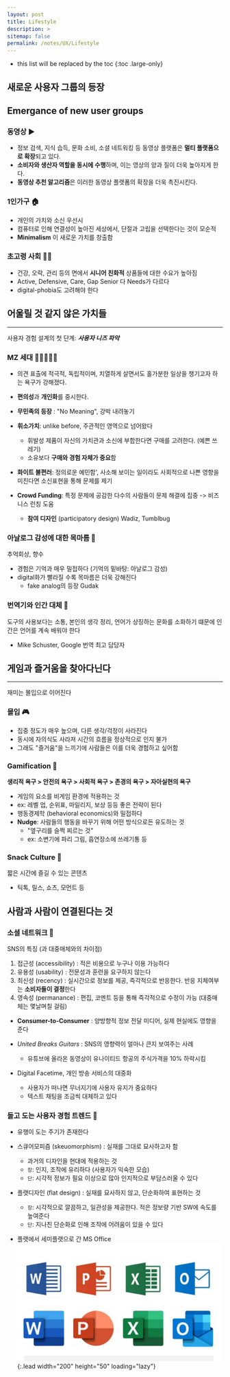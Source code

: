 ```yaml
---
layout: post
title: Lifestyle
description: >
sitemap: false
permalink: /notes/UX/Lifestyle
---
```


- this list will be replaced by the toc
{:toc .large-only}

## 새로운 사용자 그룹의 등장 
Emergance of new user groups
---

### 동영상 ▶️  

- 정보 검색, 지식 습득, 문화 소비, 소셜 네트워킹 등 동영상 플랫폼은 **멀티 플랫폼으로 확장**되고 있다. 
- **소비자와 생산자 역할을 동시에 수행**하며, 이는 영상의 양과 질이 더욱 높아지게 한다.
- **동영상 추천 알고리즘**은 이러한 동영상 플랫폼의 확장을 더욱 촉진시킨다.

### 1인가구 🏠

- 개인의 가치와 소신 우선시
- 컴퓨터로 인해 연결성이 높아진 세상에서, 단절과 고립을 선택한다는 것이 모순적 
- **Minimalism** 이 새로운 가치를 창출함

### 초고령 사회 👵🏻

- 건강, 오락, 관리 등의 면에서 **시니어 친화적** 상품들에 대한 수요가 높아짐
- Active, Defensive, Care, Gap Senior 다 Needs가 다르다 
- digital-phobia도 고려해야 한다

## 어울릴 것 같지 않은 가치들 
---

사용자 경험 설계의 첫 단계: **_사용자 니즈 파악_**

### MZ 세대 🧑🏻‍🤝‍🧑🏻

- 의견 표출에 적극적, 독립적이며, 치열하게 살면서도 홀가분한 일상을 챙기고자 하는 욕구가 강해졌다.
- **편의성**과 **개인화**를 중시한다.

- **무민족의 등장** : "No Meaning", 강박 내려놓기

- **휘소가치**: unlike before, 주관적인 영역으로 넘어왔다
    - 휘발성 제품이 자신의 가치관과 소신에 부합한다면 구매를 고려한다. (예쁜 쓰레기)
    - 소유보다 **구매와 경험 자체가 중요**함

- **화이트 불편러**: 정의로운 예민함', 사소해 보이는 일이라도 사회적으로 나쁜 영향을 미친다면 소신표현을 통해 문제를 제기

- **Crowd Funding**: 특정 문제에 공감한 다수의 사람들이 문제 해결에 집중 -> 비즈니스 런칭 도움
    - **참여 디자인** (participatory design) <fade>Wadiz, Tumblbug</fade>

### 아날로그 감성에 대한 목마름 📼

추억회상, 향수

- 경험은 기억과 매우 밀접하다 (기억의 밑바탕: 아날로그 감성)
- digital화가 빨라질 수록 목마름은 더욱 강해진다
    - fake analog의 등장 <fade>Gudak</fade>


### 번역기와 인간 대체 🤖

도구의 사용보다는 소통, 본인의 생각 정리, 언어가 상징하는 문화를 소화하기 떄문에 인간은 언어를 계속 배워야 한다
- Mike Schuster, Google 번역 최고 담당자

## 게임과 즐거움을 찾아다닌다
---

재미는 몰입으로 이어진다

### 몰입 🎮

- 집중 정도가 매우 높으며, 다른 생각/걱정이 사라진다
- 동시에 자의식도 사라져 시간의 흐름을 정상적으로 인지 불가
- 그래도 "즐거움"을 느끼기에 사람들은 이를 더욱 경험하고 싶어함 

### Gamification 🎲

**생리적 욕구 > 안전의 욕구 > 사회적 욕구 > 존경의 욕구 > 자아실현의 욕구**

- 게임의 요소를 비게임 환경에 적용하는 것
- ex: 레벨 업, 순위표, 마일리지, 보상 등등 좋은 전략이 된다
- 행동경제학 (behavioral economics)와 밀접하다
- **Nudge**: 사람들의 행동을 바꾸기 위해 어떤 방식으로든 유도하는 것
    - "옆구리를 슬쩍 찌르는 것"
    - ex: 소변기에 파리 그림, 흡연장소에 쓰레기통 등

### Snack Culture 🍿

짧은 시간에 즐길 수 있는 콘텐츠

- 틱톡, 릴스, 쇼츠, 모먼트 등

## 사람과 사람이 연결된다는 것

### 소셜 네트워크 📱

SNS의 특징 (과 대중매체와의 차이점)
1. 접근성 (accessibility) : 적은 비용으로 누구나 이용 가능하다
2. 유용성 (usability) : 전문성과 훈련을 요구하지 않는다
3. 최신성 (recency) : 실시간으로 정보를 제공, 즉각적으로 반응한다. 반응 지체여부는 **소비자들이 결정**한다
4. 영속성 (permanance) : 편집, 코멘트 등을 통해 즉각적으로 수정이 가능 (대중매체는 몇날며칠 걸림)

- **Consumer-to-Consumer** : 양방향적 정보 전달 미디어, 실제 현실에도 영향을 준다

- _United Breaks Guitars_ : SNS의 영향력이 얼마나 큰지 보여주는 사례
    - 유튜브에 올라온 동영상이 유나이티드 항공의 주식가격을 10% 하락시킴

- Digital Facetime, 개인 방송 서비스의 대중화 
    - 사용자가 떠나면 무너지기에 사용자 유지가 중요하다
    - 텍스트 채팅을 조금씩 대체하고 있다

### 돌고 도는 사용자 경험 트렌드 🔁

- 유행이 도는 주기가 존재한다

- 스큐어모피즘 (skeuomorphism) : 실재를 그대로 묘사하고자 함
    - 과거의 디자인을 현대에 적용하는 것
    - `장`: 인지, 조작에 유리하다 (사용자가 익숙한 모습)
    - `단`: 시각적 정보가 필요 이상으로 많아 인지적으로 부담스러울 수 있다

- 플랫디자인 (flat design) : 실재를 묘사하지 않고, 단순화하여 표현하는 것
    - `장`: 시각적으로 깔끔하고, 일관성을 제공한다. 적은 정보량 기반 SW에 속도를 높여준다
    - `단`: 지나친 단순화로 인해 조작에 어려움이 있을 수 있다

- 플랫에서 세미플랫으로 간 MS Office  
    ![Full-width image](../assets/lifestyle-flat.png){:.lead width="200" height="50" loading="lazy"}
